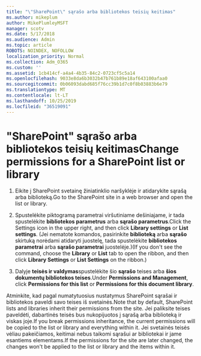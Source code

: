 ```yaml
---
title: "\"SharePoint\" sąrašo arba bibliotekos teisių keitimas"
ms.author: mikeplum
author: MikePlumleyMSFT
manager: scotv
ms.date: 5/17/2018
ms.audience: Admin
ms.topic: article
ROBOTS: NOINDEX, NOFOLLOW
localization_priority: Normal
ms.collection: Adm_O365
ms.custom: ''
ms.assetid: 1cb414cf-a4a4-4b35-84c2-0723cf5c5a14
ms.openlocfilehash: 9033e8da6b3032b47b761b89e18af643100afaa0
ms.sourcegitcommit: 0b06093dabd685f76cc39b1d7c0f8b03883b6e79
ms.translationtype: MT
ms.contentlocale: lt-LT
ms.lasthandoff: 10/25/2019
ms.locfileid: "36519091"
---
```

# <a name="change-permissions-for-a-sharepoint-list-or-library"></a><span data-ttu-id="daa61-102">"SharePoint" sąrašo arba bibliotekos teisių keitimas</span><span class="sxs-lookup"><span data-stu-id="daa61-102">Change permissions for a SharePoint list or library</span></span>

1. <span data-ttu-id="daa61-103">Eikite į SharePoint svetainę žiniatinklio naršyklėje ir atidarykite sąrašą arba biblioteką.</span><span class="sxs-lookup"><span data-stu-id="daa61-103">Go to the SharePoint site in a web browser and open the list or library.</span></span>
    
2. <span data-ttu-id="daa61-104">Spustelėkite piktogramą parametrai viršutiniame dešiniajame, ir tada spustelėkite **bibliotekos parametrus** arba **sąrašo parametrus**.</span><span class="sxs-lookup"><span data-stu-id="daa61-104">Click the Settings icon in the upper right, and then click **Library settings** or **List settings**.</span></span> <span data-ttu-id="daa61-105">(Jei nematote komandos, pasirinkite **biblioteką** arba **sąrašo** skirtuką norėdami atidaryti juostelę, tada spustelėkite **bibliotekos parametrai** arba **sąrašo parametrai** juostelėje.)</span><span class="sxs-lookup"><span data-stu-id="daa61-105">(If you don't see the command, choose the **Library** or **List** tab to open the ribbon, and then click **Library Settings** or **List Settings** on the ribbon.)</span></span> 
    
3. <span data-ttu-id="daa61-106">Dalyje **teisės ir valdymas**spustelėkite šio **sąrašo** teises arba **šios dokumentų bibliotekos teises**.</span><span class="sxs-lookup"><span data-stu-id="daa61-106">Under **Permissions and Management**, click **Permissions for this list** or **Permissions for this document library**.</span></span>
    
<span data-ttu-id="daa61-107">Atminkite, kad pagal numatytuosius nustatymus SharePoint sąrašai ir bibliotekos paveldi savo teises iš svetainės.</span><span class="sxs-lookup"><span data-stu-id="daa61-107">Note that by default, SharePoint lists and libraries inherit their permissions from the site.</span></span> <span data-ttu-id="daa61-108">Jei paliksite teises paveldėti, dabartinės teisės bus nukopijuotos į sąrašą arba biblioteką ir viskas joje.</span><span class="sxs-lookup"><span data-stu-id="daa61-108">If you break permissions inheritance, the current permissions will be copied to the list or library and everything within it.</span></span> <span data-ttu-id="daa61-109">Jei svetainės teisės vėliau pakeičiamos, keitimai nebus taikomi sąrašui ar bibliotekai ir jame esantiems elementams.</span><span class="sxs-lookup"><span data-stu-id="daa61-109">If the permissions for the site are later changed, the changes won't be applied to the list or library and the items within it.</span></span>
  

